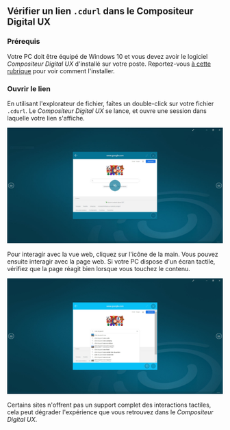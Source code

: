 ## Vérifier un lien `.cdurl` dans le Compositeur Digital UX

### Prérequis

Votre PC doit être équipé de Windows 10 et vous devez avoir le logiciel *Compositeur Digital UX* d'installé sur votre poste. Reportez-vous [à cette rubrique](https://doc.compositeurdigital.com/UX/fr/gettingstarted/) pour voir comment l'installer.

### Ouvrir le lien

En utilisant l'explorateur de fichier, faîtes un double-click sur votre fichier `.cdurl`. Le *Compositeur Digital UX* se lance, et ouvre une session dans laquelle votre lien s'affiche. 

![Votre lien s'ouvre dans le Compositeur Digital UX](../../img/check_cdurl_1.JPG)

Pour interagir avec la vue web, cliquez sur l'icône de la main. Vous pouvez ensuite interagir avec la page web. Si votre PC dispose d'un écran tactile, vérifiez que la page réagit bien lorsque vous touchez le contenu. 

![Vous pouvez interagir avec la page web](../../img/check_cdurl_2.JPG)

Certains sites n'offrent pas un support complet des interactions tactiles, cela peut dégrader l'expérience que vous retrouvez dans le *Compositeur Digital UX*.

